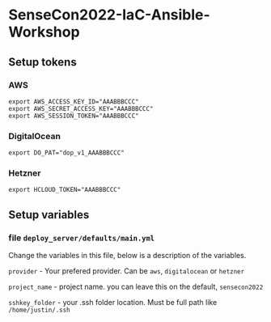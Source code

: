 # SenseCon2022-IaC-Ansible-Workshop

## Setup tokens

### AWS

```
export AWS_ACCESS_KEY_ID="AAABBBCCC"
export AWS_SECRET_ACCESS_KEY="AAABBBCCC"
export AWS_SESSION_TOKEN="AAABBBCCC"
```

### DigitalOcean

```
export DO_PAT="dop_v1_AAABBBCCC"
```

### Hetzner

```
export HCLOUD_TOKEN="AAABBBCCC"
```

## Setup variables

### file `deploy_server/defaults/main.yml`

Change the variables in this file, below is a description of the variables.

`provider` - Your prefered provider. Can be `aws`, `digitalocean` or `hetzner`  

`project_name` - project name. you can leave this on the default, `sensecon2022`  

`sshkey_folder` - your .ssh folder location. Must be full path like `/home/justin/.ssh`  
